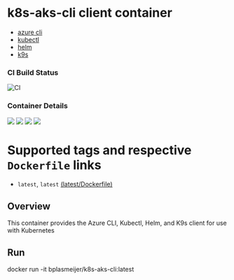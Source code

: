 # k8s-aks-cli client container

- [azure cli](https://github.com/Azure/azure-cli)
- [kubectl](https://github.com/kubernetes/kubectl)
- [helm](https://github.com/helm/helm)
- [k9s](https://github.com/derailed/k9s)

### CI Build Status
![CI](https://github.com/bplasmeijer/k8s-aks-cli/workflows/CI/badge.svg)

### Container Details
[![](https://images.microbadger.com/badges/image/bplasmeijer/k8s-aks-cli.svg)](https://microbadger.com/images/bplasmeijer/k8s-aks-cli "Get your own image badge on microbadger.com")
[![](https://images.microbadger.com/badges/version/bplasmeijer/k8s-aks-cli.svg)](https://microbadger.com/images/bplasmeijer/k8s-aks-cli "Get your own version badge on microbadger.com")
[![](https://images.microbadger.com/badges/commit/bplasmeijer/k8s-aks-cli.svg)](https://microbadger.com/images/bplasmeijer/k8s-aks-cli "Get your own commit badge on microbadger.com")
[![](https://images.microbadger.com/badges/license/bplasmeijer/k8s-aks-cli.svg)](https://microbadger.com/images/bplasmeijer/k8s-aks-cli "Get your own license badge on microbadger.com")

# Supported tags and respective `Dockerfile` links
* `latest`,  `latest` [(latest/Dockerfile)](https://github.com/bplasmeijer/k8s-aks-cli/blob/master/dockerfile)

## Overview
This container provides the Azure CLI, Kubectl, Helm, and K9s client for use with Kubernetes

## Run
docker run -it bplasmeijer/k8s-aks-cli:latest